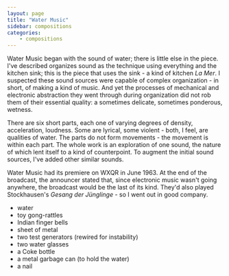 ```yaml
---
layout: page
title: "Water Music"
sidebar: compositions
categories:
    - compositions
---
```


Water Music began with the sound of water; there is little else in the piece. I've described organizes sound as the technique using everything and the kitchen sink; this is the piece that uses the sink - a kind of kitchen *La Mer*. I suspected these sound sources were capable of complex organization - in short, of making a kind of music. And yet the processes of mechanical and electronic abstraction they went through during organization did not rob them of their essential quality: a sometimes delicate, sometimes ponderous, wetness.

There are six short parts, each one of varying degrees of density, acceleration, loudness. Some are lyrical, some violent - both, I feel, are qualities of water. The parts do not form movements - the movement is within each part. The whole work is an exploration of one sound, the nature of which lent itself to a kind of counterpoint. To augment the initial sound sources, I've added other similar sounds.

Water Music had its premiere on WXQR in June 1963. At the end of the broadcast, the announcer stated that, since electronic music wasn't going anywhere, the broadcast would be the last of its kind. They'd also played Stockhausen's *Gesang der Jünglinge* - so I went out in good company.

* water
* toy gong-rattles
* Indian finger bells
* sheet of metal
* two test generators (rewired for instability)
* two water glasses
* a Coke bottle
* a metal garbage can (to hold the water)
* a nail
